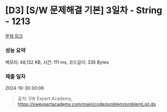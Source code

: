 # [D3] [S/W 문제해결 기본] 3일차 - String - 1213 

[문제 링크](https://swexpertacademy.com/main/code/problem/problemDetail.do?contestProbId=AV14P0c6AAUCFAYi) 

### 성능 요약

메모리: 48,132 KB, 시간: 111 ms, 코드길이: 335 Bytes

### 제출 일자

2024-10-30 00:06



> 출처: SW Expert Academy, https://swexpertacademy.com/main/code/problem/problemList.do